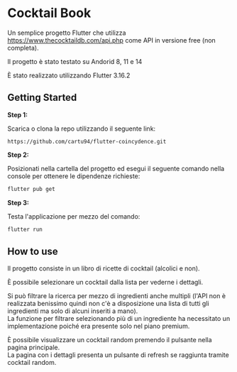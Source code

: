 # Cocktail Book

Un semplice progetto Flutter che utilizza <https://www.thecocktaildb.com/api.php> come API in versione free (non completa).

Il progetto è stato testato su Andorid 8, 11 e 14

È stato realizzato utilizzando Flutter 3.16.2

## Getting Started

**Step 1:**

Scarica o clona la repo utilizzando il seguente link:

```plain
https://github.com/cartu94/flutter-coincydence.git
```

**Step 2:**

Posizionati nella cartella del progetto ed esegui il seguente comando nella console per ottenere le dipendenze richieste:

```bash
flutter pub get
```

**Step 3:**

Testa l'applicazione per mezzo del comando:

```bash
flutter run
```

## How to use

Il progetto consiste in un libro di ricette di cocktail (alcolici e non).

È possibile selezionare un cocktail dalla lista per vederne i dettagli.

Si può filtrare la ricerca per mezzo di ingredienti anche multipli (l'API non è realizzata benissimo quindi non c'è a disposizione una lista di tutti gli ingredienti ma solo di alcuni inseriti a mano).\
La funzione per filtrare selezionando più di un ingrediente ha necessitato un implementazione poiché era presente solo nel piano premium.

È possibile visualizzare un cocktail random premendo il pulsante nella pagina principale.\
La pagina con i dettagli presenta un pulsante di refresh se raggiunta tramite cocktail random.
